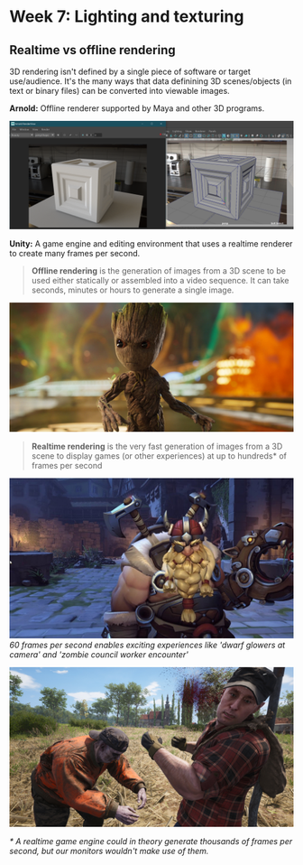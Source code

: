 # Week 7: Lighting and texturing

## Realtime vs offline rendering

3D rendering isn't defined by a single piece of software or target use/audience. It's the many ways that data definining 3D scenes/objects (in text or binary files) can be converted into viewable images.

**Arnold:** Offline renderer supported by Maya and other 3D programs.

![](assets/week7/arnold_scene.png)

**Unity:** A game engine and editing environment that uses a realtime renderer to create many frames per second.


> **Offline rendering** is the generation of images from a 3D scene to be used either statically or assembled into a video sequence. It can take seconds, minutes or hours to generate a single image.

![](assets/week7/groot_arnold.png)


> **Realtime rendering** is the very fast generation of images from a 3D scene to display games (or other experiences) at up to hundreds* of frames per second

![](assets/week7/fps_3_torb_hallo.jpg)
_60 frames per second enables exciting experiences like 'dwarf glowers at camera' and 'zombie council worker encounter'_

![](assets/week7/survival_1_scum.jpg)

_* A realtime game engine could in theory generate thousands of frames per second, but our monitors wouldn't make use of them._
